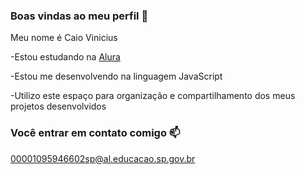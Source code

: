 ### Boas vindas ao meu perfil 🤫 

Meu nome é Caio Vinicius

-Estou estudando na [Alura](https://www.alura.com.br) 

-Estou me desenvolvendo na linguagem JavaScript

-Utilizo este espaço para organização e compartilhamento dos meus projetos desenvolvidos

### Você entrar em contato comigo 📫

00001095946602sp@al.educacao.sp.gov.br


